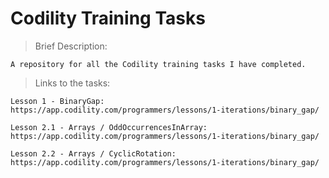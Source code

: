 # Codility Training Tasks

> Brief Description:

    A repository for all the Codility training tasks I have completed.
    

> Links to the tasks:
    
    Lesson 1 - BinaryGap:
    https://app.codility.com/programmers/lessons/1-iterations/binary_gap/
    
    Lesson 2.1 - Arrays / OddOccurrencesInArray:
    https://app.codility.com/programmers/lessons/1-iterations/binary_gap/

    Lesson 2.2 - Arrays / CyclicRotation:
    https://app.codility.com/programmers/lessons/1-iterations/binary_gap/


